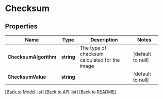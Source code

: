 # Checksum

## Properties
Name | Type | Description | Notes
------------ | ------------- | ------------- | -------------
**ChecksumAlgorithm** | **string** | The type of checksum calculated for the image | [default to null]
**ChecksumValue** | **string** |  | [default to null]

[[Back to Model list]](../README.md#documentation-for-models) [[Back to API list]](../README.md#documentation-for-api-endpoints) [[Back to README]](../README.md)



